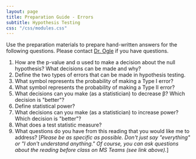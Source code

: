 ```yaml
---
layout: page
title: Preparation Guide - Errors
subtitle: Hypothesis Testing
css: "/css/modules.css"
---
```


<div class="alert alert-warning">
Use the preparation materials to prepare hand-written answers for the following questions. Please contact <a href="https://teams.microsoft.com/l/channel/19%3ad26a8cc37740458aaf93fe10815c9eb1%40thread.tacv2/Questions%2520-%2520Preparation%2520Guide?groupId=1c605bf3-86b9-4b57-8b0c-1753c67bf54a&tenantId=b70d8bab-80b6-4766-b5da-fcfdabdf71c7" target="_blank">Dr. Ogle</a> if you have questions.
</div>

1. How are the p-value and &alpha; used to make a decision about the null hypothesis? What decisions can be made and why?
1. Define the two types of errors that can be made in hypothesis testing.
1. What symbol represents the probability of making a Type I error?
1. What symbol represents the probability of making a Type II error?
1. What decisions can you make (as a statistician) to decrease &beta;? Which decision is "better"?
1. Define statistical power?
1. What decisions can you make (as a statistician) to increase power? Which decision is "better"?
1. What does a test statistic measure?
1. What questions do you have from this reading that you would like me to address? [*Please be as specific as possible. Don't just say "everything" or "I don't understand anything." Of course, you can ask questions about the reading before class on MS Teams (see link above).*]
